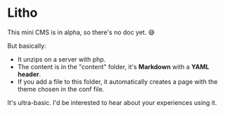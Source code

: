 # Litho
This mini CMS is in alpha, so there's no doc yet. 😅 

But basically:  
- It unzips on a server with php.
- The content is in the "content" folder, it's __Markdown__ with a __YAML header__.
- If you add a file to this folder, it automatically creates a page with the theme chosen in the conf file.

It's ultra-basic. I'd be interested to hear about your experiences using it.
